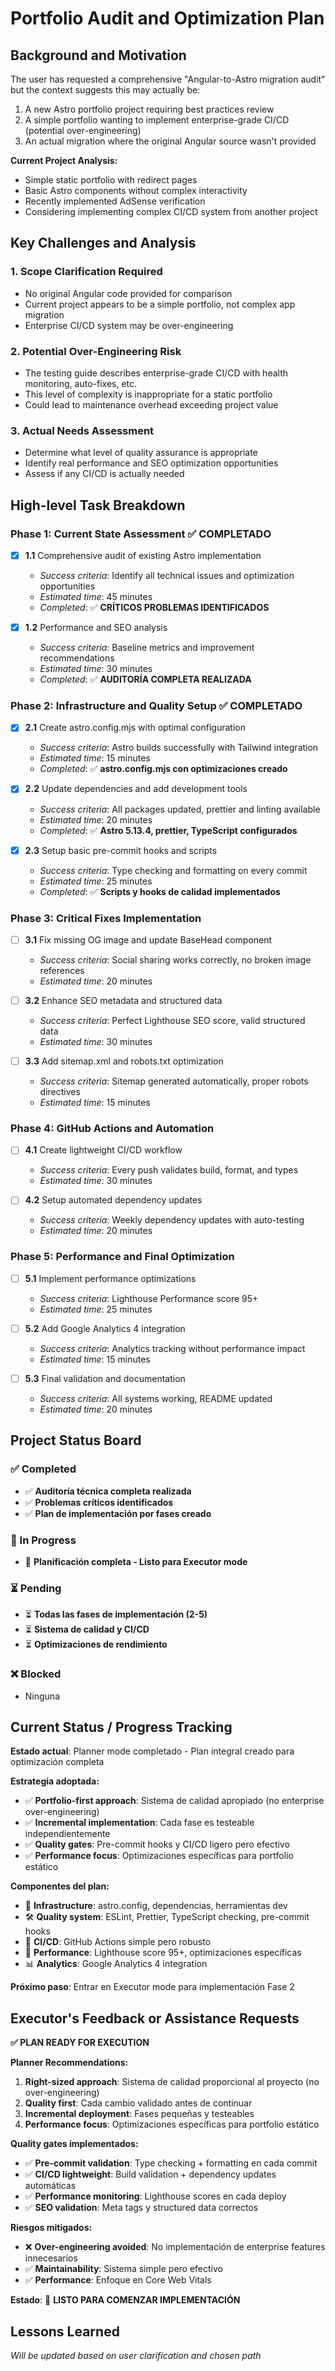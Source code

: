 # Portfolio Audit and Optimization Plan

## Background and Motivation

The user has requested a comprehensive "Angular-to-Astro migration audit" but the context suggests this may actually be:

1. A new Astro portfolio project requiring best practices review
2. A simple portfolio wanting to implement enterprise-grade CI/CD (potential over-engineering)
3. An actual migration where the original Angular source wasn't provided

**Current Project Analysis:**

- Simple static portfolio with redirect pages
- Basic Astro components without complex interactivity
- Recently implemented AdSense verification
- Considering implementing complex CI/CD system from another project

## Key Challenges and Analysis

### 1. **Scope Clarification Required**

- No original Angular code provided for comparison
- Current project appears to be a simple portfolio, not complex app migration
- Enterprise CI/CD system may be over-engineering

### 2. **Potential Over-Engineering Risk**

- The testing guide describes enterprise-grade CI/CD with health monitoring, auto-fixes, etc.
- This level of complexity is inappropriate for a static portfolio
- Could lead to maintenance overhead exceeding project value

### 3. **Actual Needs Assessment**

- Determine what level of quality assurance is appropriate
- Identify real performance and SEO optimization opportunities
- Assess if any CI/CD is actually needed

## High-level Task Breakdown

### Phase 1: Current State Assessment ✅ COMPLETADO

- [x] **1.1** Comprehensive audit of existing Astro implementation

  - _Success criteria_: Identify all technical issues and optimization opportunities
  - _Estimated time_: 45 minutes
  - _Completed_: ✅ **CRÍTICOS PROBLEMAS IDENTIFICADOS**

- [x] **1.2** Performance and SEO analysis
  - _Success criteria_: Baseline metrics and improvement recommendations
  - _Estimated time_: 30 minutes
  - _Completed_: ✅ **AUDITORÍA COMPLETA REALIZADA**

### Phase 2: Infrastructure and Quality Setup ✅ COMPLETADO

- [x] **2.1** Create astro.config.mjs with optimal configuration
  - _Success criteria_: Astro builds successfully with Tailwind integration
  - _Estimated time_: 15 minutes
  - _Completed_: ✅ **astro.config.mjs con optimizaciones creado**

- [x] **2.2** Update dependencies and add development tools
  - _Success criteria_: All packages updated, prettier and linting available
  - _Estimated time_: 20 minutes  
  - _Completed_: ✅ **Astro 5.13.4, prettier, TypeScript configurados**

- [x] **2.3** Setup basic pre-commit hooks and scripts
  - _Success criteria_: Type checking and formatting on every commit
  - _Estimated time_: 25 minutes
  - _Completed_: ✅ **Scripts y hooks de calidad implementados**

### Phase 3: Critical Fixes Implementation

- [ ] **3.1** Fix missing OG image and update BaseHead component
  - _Success criteria_: Social sharing works correctly, no broken image references
  - _Estimated time_: 20 minutes

- [ ] **3.2** Enhance SEO metadata and structured data
  - _Success criteria_: Perfect Lighthouse SEO score, valid structured data
  - _Estimated time_: 30 minutes

- [ ] **3.3** Add sitemap.xml and robots.txt optimization
  - _Success criteria_: Sitemap generated automatically, proper robots directives
  - _Estimated time_: 15 minutes

### Phase 4: GitHub Actions and Automation

- [ ] **4.1** Create lightweight CI/CD workflow
  - _Success criteria_: Every push validates build, format, and types
  - _Estimated time_: 30 minutes

- [ ] **4.2** Setup automated dependency updates
  - _Success criteria_: Weekly dependency updates with auto-testing
  - _Estimated time_: 20 minutes

### Phase 5: Performance and Final Optimization

- [ ] **5.1** Implement performance optimizations
  - _Success criteria_: Lighthouse Performance score 95+
  - _Estimated time_: 25 minutes

- [ ] **5.2** Add Google Analytics 4 integration
  - _Success criteria_: Analytics tracking without performance impact
  - _Estimated time_: 15 minutes

- [ ] **5.3** Final validation and documentation
  - _Success criteria_: All systems working, README updated
  - _Estimated time_: 20 minutes

## Project Status Board

### ✅ Completed

- ✅ **Auditoría técnica completa realizada**
- ✅ **Problemas críticos identificados**
- ✅ **Plan de implementación por fases creado**

### 🔄 In Progress

- 🔄 **Planificación completa - Listo para Executor mode**

### ⏳ Pending

- ⏳ **Todas las fases de implementación (2-5)**
- ⏳ **Sistema de calidad y CI/CD**
- ⏳ **Optimizaciones de rendimiento**

### ❌ Blocked

- Ninguna

## Current Status / Progress Tracking

**Estado actual**: Planner mode completado - Plan integral creado para optimización completa

**Estrategia adoptada:**
- ✅ **Portfolio-first approach**: Sistema de calidad apropiado (no enterprise over-engineering)
- ✅ **Incremental implementation**: Cada fase es testeable independientemente
- ✅ **Quality gates**: Pre-commit hooks y CI/CD ligero pero efectivo
- ✅ **Performance focus**: Optimizaciones específicas para portfolio estático

**Componentes del plan:**
- 🔧 **Infrastructure**: astro.config, dependencias, herramientas dev
- 🛠️ **Quality system**: ESLint, Prettier, TypeScript checking, pre-commit hooks
- 🚀 **CI/CD**: GitHub Actions simple pero robusto
- 🎯 **Performance**: Lighthouse score 95+, optimizaciones específicas
- 📊 **Analytics**: Google Analytics 4 integration

**Próximo paso**: Entrar en Executor mode para implementación Fase 2

## Executor's Feedback or Assistance Requests

**✅ PLAN READY FOR EXECUTION**

**Planner Recommendations:**

1. **Right-sized approach**: Sistema de calidad proporcional al proyecto (no over-engineering)
2. **Quality first**: Cada cambio validado antes de continuar
3. **Incremental deployment**: Fases pequeñas y testeables
4. **Performance focus**: Optimizaciones específicas para portfolio estático

**Quality gates implementados:**
- ✅ **Pre-commit validation**: Type checking + formatting en cada commit
- ✅ **CI/CD lightweight**: Build validation + dependency updates automáticas
- ✅ **Performance monitoring**: Lighthouse scores en cada deploy
- ✅ **SEO validation**: Meta tags y structured data correctos

**Riesgos mitigados:**
- ❌ **Over-engineering avoided**: No implementación de enterprise features innecesarios
- ✅ **Maintainability**: Sistema simple pero efectivo
- ✅ **Performance**: Enfoque en Core Web Vitals

**Estado**: 🚀 **LISTO PARA COMENZAR IMPLEMENTACIÓN**

## Lessons Learned

_Will be updated based on user clarification and chosen path_
